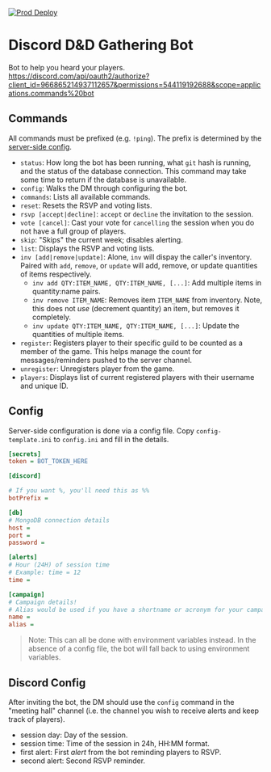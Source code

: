 [![Prod Deploy](https://github.com/dragid10/dnd-bot/actions/workflows/deploy.yml/badge.svg)](https://github.com/dragid10/dnd-bot/actions/workflows/deploy.yml)
# Discord D&D Gathering Bot

Bot to help you heard your players.
https://discord.com/api/oauth2/authorize?client_id=966865214937112657&permissions=544119192688&scope=applications.commands%20bot

## Commands

All commands must be prefixed (e.g. `!ping`). The prefix is determined by the [server-side config](#config).

- `status`: How long the bot has been running, what `git` hash is running, and the status of the database connection. This command may take some time to return if the database is unavailable.
- `config`: Walks the DM through configuring the bot.
- `commands`: Lists all available commands.
- `reset`: Resets the RSVP and voting lists.
- `rsvp [accept|decline]`: `accept` or `decline` the invitation to the session.
- `vote [cancel]`: Cast your vote for `cancelling`
  the session when you do not have a full group of players.
- `skip`: "Skips" the current week; disables alerting.
- `list`: Displays the RSVP and voting lists.
- `inv [add|remove|update]`: Alone, `inv` will dispay the caller's inventory. Paired with `add`, `remove`, or `update` will add, remove, or update quantities of items respectively.
  - `inv add QTY:ITEM_NAME, QTY:ITEM_NAME, [...]`: Add multiple items in quantity:name pairs.
  - `inv remove ITEM_NAME`: Removes item `ITEM_NAME` from inventory. Note, this does not _use_ (decrement quantity) an item, but removes it completely.
  - `inv update QTY:ITEM_NAME, QTY:ITEM_NAME, [...]`: Update the quantities of multiple items.
- `register`: Registers player to their specific guild to be counted as a member of the game. This helps manage the count for messages/reminders pushed to the server channel.
- `unregister`: Unregisters player from the game.
- `players`: Displays list of current registered players with their username and unique ID.


## Config

Server-side configuration is done via a config file. Copy `config-template.ini` to `config.ini` and fill in the details.

```ini
[secrets]
token = BOT_TOKEN_HERE

[discord]

# If you want %, you'll need this as %%
botPrefix =

[db]
# MongoDB connection details
host =
port =
password =

[alerts]
# Hour (24H) of session time
# Example: time = 12
time =

[campaign]
# Campaign details! 
# Alias would be used if you have a shortname or acronym for your campaign (if left blank, name of campaign will be used instead)
name = 
alias =
```

> Note: This can all be done with environment variables instead. In the absence of a config file, the bot will fall 
> back to using environment variables.


## Discord Config

After inviting the bot, the DM should use the `config` command in the "meeting hall" channel (i.e. the channel you wish 
to receive alerts and keep track of players).

- session day: Day of the session.
- session time: Time of the session in 24h, HH:MM format.
- first alert: First _alert_ from the bot reminding players to RSVP.
- second alert: Second RSVP reminder.